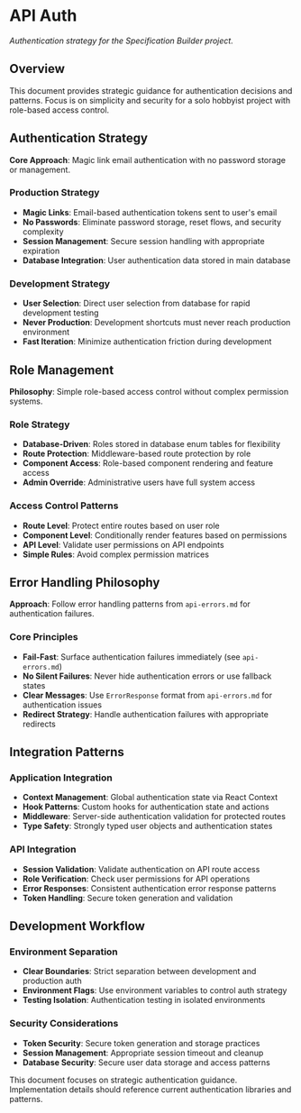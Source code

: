 # API Auth

*Authentication strategy for the Specification Builder project.*

<!-- AI_QUICK_REF
Overview: Magic link email authentication with role-based access control, no password storage
Key Rules: Magic link auth, Role-based access, DevAuth for dev only, Fail-fast auth failures
Avoid: Password storage, Complex permission matrices, Development shortcuts in production, Silent auth failures
-->

<!-- RELATED_DOCS
Core Patterns: api-design.md (API strategy), api-errors.md (Error handling)
Implementation: technical-stack.md (Next.js auth), feature-requirements.md (Auth requirements)
Security: code-critical.md (Security standards)
-->

## Overview

This document provides strategic guidance for authentication decisions and patterns. Focus is on simplicity and security for a solo hobbyist project with role-based access control.

## Authentication Strategy

**Core Approach**: Magic link email authentication with no password storage or management.

### Production Strategy
- **Magic Links**: Email-based authentication tokens sent to user's email
- **No Passwords**: Eliminate password storage, reset flows, and security complexity
- **Session Management**: Secure session handling with appropriate expiration
- **Database Integration**: User authentication data stored in main database

### Development Strategy
- **User Selection**: Direct user selection from database for rapid development testing
- **Never Production**: Development shortcuts must never reach production environment
- **Fast Iteration**: Minimize authentication friction during development

## Role Management

**Philosophy**: Simple role-based access control without complex permission systems.

### Role Strategy
- **Database-Driven**: Roles stored in database enum tables for flexibility
- **Route Protection**: Middleware-based route protection by role
- **Component Access**: Role-based component rendering and feature access
- **Admin Override**: Administrative users have full system access

### Access Control Patterns
- **Route Level**: Protect entire routes based on user role
- **Component Level**: Conditionally render features based on permissions
- **API Level**: Validate user permissions on API endpoints
- **Simple Rules**: Avoid complex permission matrices

## Error Handling Philosophy

**Approach**: Follow error handling patterns from `api-errors.md` for authentication failures.

### Core Principles
- **Fail-Fast**: Surface authentication failures immediately (see `api-errors.md`)
- **No Silent Failures**: Never hide authentication errors or use fallback states
- **Clear Messages**: Use `ErrorResponse` format from `api-errors.md` for authentication issues
- **Redirect Strategy**: Handle authentication failures with appropriate redirects

## Integration Patterns

### Application Integration
- **Context Management**: Global authentication state via React Context
- **Hook Patterns**: Custom hooks for authentication state and actions
- **Middleware**: Server-side authentication validation for protected routes
- **Type Safety**: Strongly typed user objects and authentication states

### API Integration
- **Session Validation**: Validate authentication on API route access
- **Role Verification**: Check user permissions for API operations
- **Error Responses**: Consistent authentication error response patterns
- **Token Handling**: Secure token generation and validation

## Development Workflow

### Environment Separation
- **Clear Boundaries**: Strict separation between development and production auth
- **Environment Flags**: Use environment variables to control auth strategy
- **Testing Isolation**: Authentication testing in isolated environments

### Security Considerations
- **Token Security**: Secure token generation and storage practices
- **Session Management**: Appropriate session timeout and cleanup
- **Database Security**: Secure user data storage and access patterns

This document focuses on strategic authentication guidance. Implementation details should reference current authentication libraries and patterns.
